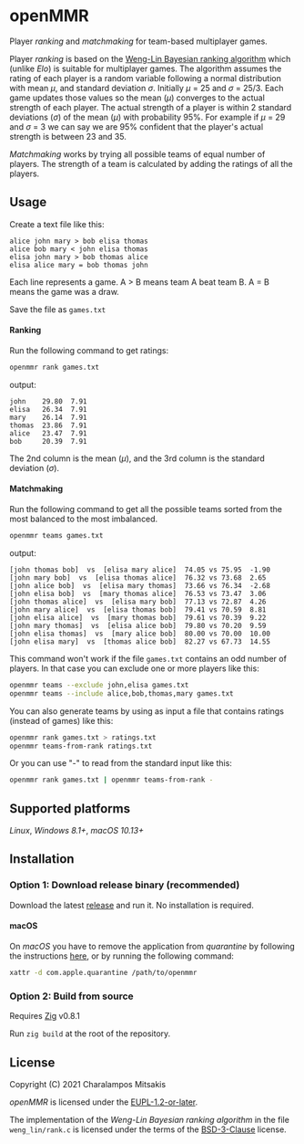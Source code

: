 # openMMR

Player *ranking* and *matchmaking* for team-based multiplayer games.

Player *ranking* is based on the [Weng-Lin Bayesian ranking algorithm](https://www.csie.ntu.edu.tw/~cjlin/papers/online_ranking/online_journal.pdf) which (unlike *Elo*) is suitable for multiplayer games.
The algorithm assumes the rating of each player is a random variable following a normal distribution with mean *μ*, and standard deviation *σ*.
Initially *μ* = 25 and *σ* = 25/3.
Each game updates those values so the mean (*μ*) converges to the actual strength of each player.
The actual strength of a player is within 2 standard deviations (*σ*) of the mean (*μ*) with probability 95%.
For example if *μ* = 29 and *σ* = 3 we can say we are 95% confident that the player's actual strength is between 23 and 35.

*Matchmaking* works by trying all possible teams of equal number of players.
The strength of a team is calculated by adding the ratings of all the players.

## Usage

Create a text file like this:

```
alice john mary > bob elisa thomas
alice bob mary < john elisa thomas
elisa john mary > bob thomas alice
elisa alice mary = bob thomas john
```

Each line represents a game. A > B means team A beat team B. A = B means the game was a draw.

Save the file as `games.txt`

#### Ranking

Run the following command to get ratings:

```sh
openmmr rank games.txt
```

output:

```
john    29.80  7.91
elisa   26.34  7.91
mary    26.14  7.91
thomas  23.86  7.91
alice   23.47  7.91
bob     20.39  7.91
```

The 2nd column is the mean (*μ*), and the 3rd column is the standard deviation (*σ*).

#### Matchmaking

Run the following command to get all the possible teams sorted from the most balanced to the most imbalanced.

```sh
openmmr teams games.txt
```

output:

```
[john thomas bob]  vs  [elisa mary alice]  74.05 vs 75.95  -1.90
[john mary bob]  vs  [elisa thomas alice]  76.32 vs 73.68  2.65
[john alice bob]  vs  [elisa mary thomas]  73.66 vs 76.34  -2.68
[john elisa bob]  vs  [mary thomas alice]  76.53 vs 73.47  3.06
[john thomas alice]  vs  [elisa mary bob]  77.13 vs 72.87  4.26
[john mary alice]  vs  [elisa thomas bob]  79.41 vs 70.59  8.81
[john elisa alice]  vs  [mary thomas bob]  79.61 vs 70.39  9.22
[john mary thomas]  vs  [elisa alice bob]  79.80 vs 70.20  9.59
[john elisa thomas]  vs  [mary alice bob]  80.00 vs 70.00  10.00
[john elisa mary]  vs  [thomas alice bob]  82.27 vs 67.73  14.55
```

This command won't work if the file `games.txt` contains an odd number of players.
In that case you can exclude one or more players like this:

```sh
openmmr teams --exclude john,elisa games.txt
openmmr teams --include alice,bob,thomas,mary games.txt
```

You can also generate teams by using as input a file that contains ratings (instead of games) like this:

```sh
openmmr rank games.txt > ratings.txt
openmmr teams-from-rank ratings.txt
```

Or you can use "-" to read from the standard input like this:
```sh
openmmr rank games.txt | openmmr teams-from-rank -
```

## Supported platforms

*Linux*, *Windows 8.1+*, *macOS 10.13+*

## Installation

### Option 1: Download release binary (recommended)

Download the latest [release](https://github.com/cmitsakis/openmmr/releases) and run it. No installation is required.

#### macOS

On *macOS* you have to remove the application from *quarantine* by following the instructions [here](https://support.apple.com/guide/mac-help/welcome/mac), or by running the following command:

```sh
xattr -d com.apple.quarantine /path/to/openmmr
```

### Option 2: Build from source

Requires [Zig](https://ziglang.org/) v0.8.1

Run `zig build` at the root of the repository.

## License

Copyright (C) 2021 Charalampos Mitsakis

*openMMR* is licensed under the [EUPL-1.2-or-later](LICENSE).

The implementation of the *Weng-Lin Bayesian ranking algorithm* in the file `weng_lin/rank.c` is licensed under the terms of the [BSD-3-Clause](weng_lin/LICENSE) license.
